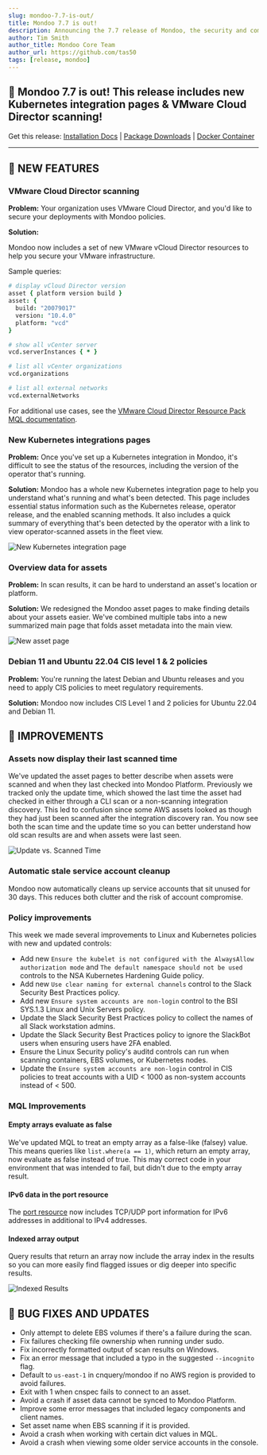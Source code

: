 ```yaml
---
slug: mondoo-7.7-is-out/
title: Mondoo 7.7 is out!
description: Announcing the 7.7 release of Mondoo, the security and compliance platform that prioritizes risks that matter most in your infrastructure.
author: Tim Smith
author_title: Mondoo Core Team
author_url: https://github.com/tas50
tags: [release, mondoo]
---
```


## 🥳 Mondoo 7.7 is out! This release includes new Kubernetes integration pages & VMware Cloud Director scanning!

Get this release: [Installation Docs](/cnspec/) | [Package Downloads](https://releases.mondoo.com/mondoo/) | [Docker Container](https://hub.docker.com/r/mondoo/client)

---

## 🎉 NEW FEATURES

### VMware Cloud Director scanning

**Problem:** Your organization uses VMware Cloud Director, and you'd like to secure your deployments with Mondoo policies.

**Solution:**

Mondoo now includes a set of new VMware vCloud Director resources to help you secure your VMware infrastructure.

Sample queries:

```coffee
# display vCloud Director version
asset { platform version build }
asset: {
  build: "20079017"
  version: "10.4.0"
  platform: "vcd"
}

# show all vCenter server
vcd.serverInstances { * }

# list all vCenter organizations
vcd.organizations

# list all external networks
vcd.externalNetworks
```

For additional use cases, see the [VMware Cloud Director Resource Pack MQL documentation](/mql/resources/vcd-pack/).

### New Kubernetes integrations pages

**Problem:** Once you've set up a Kubernetes integration in Mondoo, it's difficult to see the status of the resources, including the version of the operator that's running.

**Solution:** Mondoo has a whole new Kubernetes integration page to help you understand what's running and what's been detected. This page includes essential status information such as the Kubernetes release, operator release, and the enabled scanning methods. It also includes a quick summary of everything that's been detected by the operator with a link to view operator-scanned assets in the fleet view.

![New Kubernetes integration page](/img/releases/2022-12-06-mondoo-7.7-is-out/k8s_integration.png)

### Overview data for assets

**Problem:** In scan results, it can be hard to understand an asset's location or platform.

**Solution:** We redesigned the Mondoo asset pages to make finding details about your assets easier. We've combined multiple tabs into a new summarized main page that folds asset metadata into the main view.

![New asset page](/img/releases/2022-12-06-mondoo-7.7-is-out/asset.png)

### Debian 11 and Ubuntu 22.04 CIS level 1 & 2 policies

**Problem:** You're running the latest Debian and Ubuntu releases and you need to apply CIS policies to meet regulatory requirements.

**Solution:** Mondoo now includes CIS Level 1 and 2 policies for Ubuntu 22.04 and Debian 11.

## 🧹 IMPROVEMENTS

### Assets now display their last scanned time

We've updated the asset pages to better describe when assets were scanned and when they last checked into Mondoo Platform. Previously we tracked only the update time, which showed the last time the asset had checked in either through a CLI scan or a non-scanning integration discovery. This led to confusion since some AWS assets looked as though they had just been scanned after the integration discovery ran. You now see both the scan time and the update time so you can better understand how old scan results are and when assets were last seen.

![Update vs. Scanned Time](/img/releases/2022-12-06-mondoo-7.7-is-out/update_vs_scanned.png)

### Automatic stale service account cleanup

Mondoo now automatically cleans up service accounts that sit unused for 30 days. This reduces both clutter and the risk of account compromise.

### Policy improvements

This week we made several improvements to Linux and Kubernetes policies with new and updated controls:

- Add new `Ensure the kubelet is not configured with the AlwaysAllow authorization mode` and `The default namespace should not be used` controls to the NSA Kubernetes Hardening Guide policy.
- Add new `Use clear naming for external channels` control to the Slack Security Best Practices policy.
- Add new `Ensure system accounts are non-login` control to the BSI SYS.1.3 Linux and Unix Servers policy.
- Update the Slack Security Best Practices policy to collect the names of all Slack workstation admins.
- Update the Slack Security Best Practices policy to ignore the SlackBot users when ensuring users have 2FA enabled.
- Ensure the Linux Security policy's auditd controls can run when scanning containers, EBS volumes, or Kubernetes nodes.
- Update the `Ensure system accounts are non-login` control in CIS policies to treat accounts with a UID < 1000 as non-system accounts instead of < 500.

### MQL Improvements

#### Empty arrays evaluate as false

We've updated MQL to treat an empty array as a false-like (falsey) value. This means queries like `list.where(a == 1)`, which return an empty array, now evaluate as false instead of true. This may correct code in your environment that was intended to fail, but didn't due to the empty array result.

#### IPv6 data in the port resource

The [port resource](/mql/resources/os-pack/port/) now includes TCP/UDP port information for IPv6 addresses in additional to IPv4 addresses.

#### Indexed array output

Query results that return an array now include the array index in the results so you can more easily find flagged issues or dig deeper into specific results.

![Indexed Results](/img/releases/2022-12-06-mondoo-7.7-is-out/indexed_results.png)

## 🐛 BUG FIXES AND UPDATES

- Only attempt to delete EBS volumes if there's a failure during the scan.
- Fix failures checking file ownership when running under sudo.
- Fix incorrectly formatted output of scan results on Windows.
- Fix an error message that included a typo in the suggested `--incognito` flag.
- Default to `us-east-1` in cnquery/mondoo if no AWS region is provided to avoid failures.
- Exit with 1 when cnspec fails to connect to an asset.
- Avoid a crash if asset data cannot be synced to Mondoo Platform.
- Improve some error messages that included legacy components and client names.
- Set asset name when EBS scanning if it is provided.
- Avoid a crash when working with certain dict values in MQL.
- Avoid a crash when viewing some older service accounts in the console.
